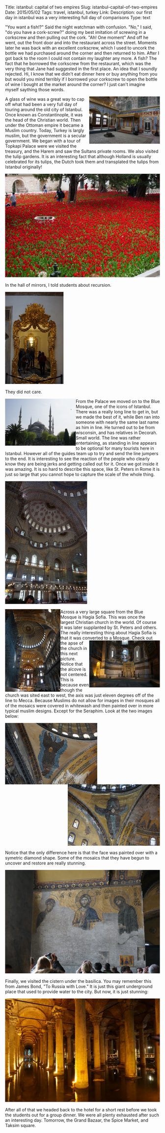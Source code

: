 Title: istanbul: capital of two empires
Slug:  istanbul-capital-of-two-empires
Date:  2015/05/02
Tags:  travel, istanbul, turkey
Link: 
Description:  our first day in istanbul was a very interesting full day of comparisons
Type:  text

"You want a fish!?" Said the night watchman with confusion.  "No,"  I said, "do you have a cork-screw?"  doing my best imitation of screwing in a corkscrew and then pulling out the cork.  "Ah!  One moment"  And off he went, out the front door and into the restaurant across the street.  Moments later he was back with an excellent corkscrew, which I used to uncork the bottle we had purchased around the corner and then returned to him.   After I got back to the room I could not contain my laughter any more.  A fish?  The fact that he borrowed the corkscrew from the restaurant, which was the very thing that Jane had suggested in the first place.  An idea that I soundly rejected.  Hi, I know that we didn't eat dinner here or buy anything from you but would you mind terribly if I borrowed your corkscrew to open the bottle of wine I bought at the market around the corner?   I just can't imagine myself saything those words.

<img src="/images/Istanbul/sultansroom.jpg" width=230 style="float: right;">  A glass of wine was a great way to cap off what had been a very full day of touring around the old city of Istanbul.  Once known as Constantinople, it was the head of the Christian world.  Then under the Ottoman empire it became a Muslim country.  Today, Turkey is largly muslim, but the government is a secular government.  We began with a tour of Topkapi Palace were we visited the treasury, and the Harem and saw the Sultans private rooms.  We also visited the tulip gardens.  It is an interesting fact that although Holland is usually celebrated for its tulips, the Dutch took them and transplated the tulips from Istanbul originally!

![Tulips](/images/Istanbul/tulips.jpg)

In the hall of mirrors, I told students about recursion.

<img src="/images/Istanbul/recursion.jpg" height="300">

They did not care.

<img src="/images/Istanbul/bluemosque.jpg" width=230 style="float: left;">  From the Palace we moved on to the Blue Mosque, one of the icons of Istanbul.  There was a really long line to get in, but we made the best of it, while Ben ran into someone with nearly the same last name as him in line.  He turned out to be from wisconsin, and has relatives in Decorah.  Small world.  The line was rather entertaining, as standing in line appears to be optional for many tourists here in Istanbul.  However all of the guides team up to try and send the line jumpers to the end.  It is interesting to see the reaction of the people who clearly know they are being jerks and getting called out for it.  Once we got inside it was amazing.  It is so hard to describe this space, like St. Peters in Rome it is just so large that you cannot hope to capture the scale of the whole thing.

<img src="/images/Istanbul/bluemosquedome.jpg" height="400">

<img src="/images/Istanbul/hagiasophiadome.jpg" width=180 style="float: left;"> Across a very large square from the Blue Mosque is Hagia Sofia.  This was once the largest Christian church in the world.  Of course it was later supplanted by St. Peters and others.  The really interesting thing about Hagia Sofia is that it was converted to a Mosque.  <img src="/images/Istanbul/asymmetric_apse.jpg" width=230 style="float: right;"> Check out the apse of the church in this next picture.  Notice that the alcove is not centered.  This is because even though the church was sited east to west, the axis was just eleven degrees off of the line to Mecca.  Because Muslims do not allow for images in their mosques all of the mosaics were covered in whitewash and then painted over in more typical muslim designs.  Except for the Seraphim.   Look at the two images below:

<div>
<img src="/images/Istanbul/seraphim_m.jpg" width=300 style="float: left;">
<img src="/images/Istanbul/seraphim_c.jpg" width=300 style="float: right;">
</div>
<div style="clear: both;"></div>

Notice that the only difference here is that the face was painted over with a symetric diamond shape.  Some of the mosaics that they have begun to uncover and restore are really stunning.

![Hagia Sophia](/images/Istanbul/sophiamosaic_2.jpg)

Finally, we visited the cistern under the basilica.  You may remember this from James Bond, "To Russia with Love."  It is just this giant underground place that used to provide water to the city.  But now, it is just stunning:

![The Cistern](/images/Istanbul/cistern.jpg)

After all of that we headed back to the hotel for a short rest before we took the students out for a group dinner.  We were all plenty exhausted after such an interesting day.  Tomorrow, the Grand Bazaar, the Spice Market, and Taksim square.  

